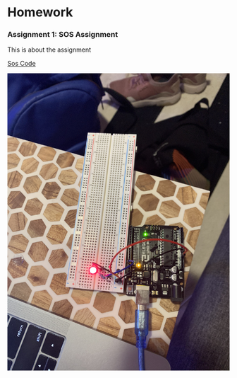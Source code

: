 # Homework

### Assignment 1: SOS Assignment

This is about the assignment

[Sos Code](https://github.com/cea119/CIM542/blob/master/sos_signal_hw.ino)

![SOS Image](https://github.com/cea119/CIM542/blob/master/IMG_7748.JPG)
